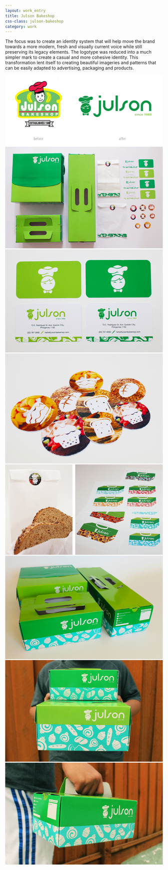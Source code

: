 ```yaml
---
layout: work_entry
title: Julson Bakeshop
css-class: julson-bakeshop
category: work
---
```


The focus was to create an identity system that will help move the brand towards
a more modern, fresh and visually current voice while still preserving its legacy elements. The logotype was reduced into a much simpler mark to create a casual and more cohesive identity. This transformation lent itself to creating beautiful imageries and patterns that can be easily adapted to advertising, packaging and products.

![placeholder](/static/images/work/julson/julson-bakeshop-1.jpg "")
![placeholder](/static/images/work/julson/julson-bakeshop-2.jpg "")
![placeholder](/static/images/work/julson/julson-bakeshop-3.jpg "")
![placeholder](/static/images/work/julson/julson-bakeshop-4.jpg "")
![placeholder](/static/images/work/julson/julson-bakeshop-5.jpg "")
![placeholder](/static/images/work/julson/julson-bakeshop-6.jpg "")
![placeholder](/static/images/work/julson/julson-bakeshop-7.jpg "")
![placeholder](/static/images/work/julson/julson-bakeshop-8.jpg "")
